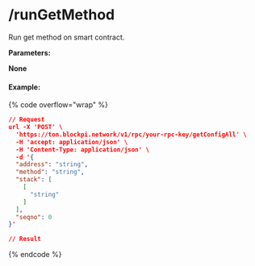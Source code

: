 # /runGetMethod

Run get method on smart contract.



**Parameters:**

**None**

#### Example:

{% code overflow="wrap" %}
```json
// Request
url -X 'POST' \
  'https://ton.blockpi.network/v1/rpc/your-rpc-key/getConfigAll' \
  -H 'accept: application/json' \
  -H 'Content-Type: application/json' \
  -d '{
  "address": "string",
  "method": "string",
  "stack": [
    [
      "string"
    ]
  ],
  "seqno": 0
}'

// Result

```
{% endcode %}
